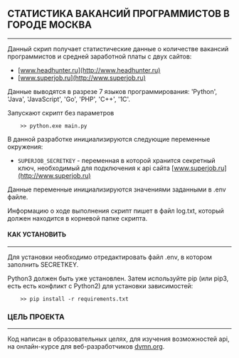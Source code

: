 ﻿## СТАТИСТИКА ВАКАНСИЙ ПРОГРАММИСТОВ В ГОРОДЕ МОСКВА
<hr>

Данный скрип получает статистические данные о количестве вакансий программистов и средней заработной платы с двух сайтов:
* [www.headhunter.ru](http://www.headhunter.ru)
* [www.superjob.ru](http://www.superjob.ru)

Данные выводятся в разрезе 7 языков программирования: 'Python', 'Java', 'JavaScript', 'Go', 'PHP', 'C++', '1C'.

Запускают скрипт без параметров

```
    >> python.exe main.py
```	
В данной разработке инициализируются следующие переменные окружения:
- `SUPERJOB_SECRETKEY` - переменная в которой хранится секретный ключ, необходимый для подключения к api сайта [www.superjob.ru](http://www.superjob.ru)
		
Данные переменные инициализируются значениями заданными в .env файле.

Информацию о ходе выполнения скрипт пишет в файл log.txt, который должен находится в корневой папке скрипта.

#### КАК УСТАНОВИТЬ
<hr>

Для установки необходимо отредактировать файл .env, в котором заполнить SECRETKEY.

Python3 должен быть уже установлен. Затем используйте pip (или pip3, есть есть конфликт с Python2) для установки зависимостей:

```
    >> pip install -r requirements.txt
```

### ЦЕЛЬ ПРОЕКТА
<hr>

Код написан в образовательных целях, для изучения возможностей api, на онлайн-курсе для веб-разработчиков [dvmn.org](https://dvmn.org).